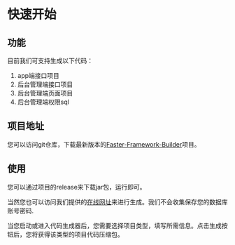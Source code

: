 # 快速开始

## 功能

目前我们可支持生成以下代码：

1. app端接口项目
2. 后台管理端接口项目
3. 后台管理端页面项目
4. 后台管理端权限sql

## 项目地址

您可以访问git仓库，下载最新版本的[Faster-Framework-Builder](https://github.com/faster-framework/faster-framework-builder)项目。

## 使用
您可以通过项目的release来下载jar包，运行即可。

当然您也可以访问我们提供的[在线网址](http://builder.faster.org.cn)来进行生成。我们不会收集保存您的数据库账号密码.

当您启动或进入代码生成器后，您需要选择项目类型，填写所需信息。点击生成按钮后，您将获得该类型的项目代码压缩包。




